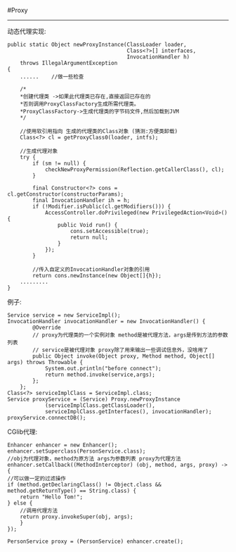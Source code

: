 #Proxy

----------------------------------

动态代理实现:

    public static Object newProxyInstance(ClassLoader loader,
                                          Class<?>[] interfaces,
                                          InvocationHandler h)
        throws IllegalArgumentException
    {
        ......    //做一些检查
        
        /*
        *创建代理类 ->如果此代理类已存在,直接返回已存在的
        *否则调用ProxyClassFactory生成所需代理类。
        *ProxyClassFactory->生成代理类的字节码文件,然后加载到JVM
        */

        //使用软引用指向 生成的代理类的Class对象 (猜测:方便类卸载)
        Class<?> cl = getProxyClass0(loader, intfs);

        //生成代理对象
        try {
            if (sm != null) {
                checkNewProxyPermission(Reflection.getCallerClass(), cl);
            }

            final Constructor<?> cons = cl.getConstructor(constructorParams);
            final InvocationHandler ih = h;
            if (!Modifier.isPublic(cl.getModifiers())) {
                AccessController.doPrivileged(new PrivilegedAction<Void>() {
                    public Void run() {
                        cons.setAccessible(true);
                        return null;
                    }
                });
            }
            
            //传入自定义的InvocationHandler对象的引用
            return cons.newInstance(new Object[]{h});
        .........
    }

例子:

    
    Service service = new ServiceImpl();
    InvocationHandler invocationHandler = new InvocationHandler() {
            @Override
            // proxy为代理类的一个实例对象 method是被代理方法，args是传到方法的参数列表
            // service是被代理对象 proxy除了用来输出一些调试信息外，没啥用了
            public Object invoke(Object proxy, Method method, Object[] args) throws Throwable {
                System.out.println("before connect");
                return method.invoke(service,args);
            };
        };
    Class<?> serviceImplClass = ServiceImpl.class;
    Service proxyService = (Service) Proxy.newProxyInstance
                (serviceImplClass.getClassLoader(),
                serviceImplClass.getInterfaces(), invocationHandler);
    proxyService.connectDB();


CGlib代理:

    Enhancer enhancer = new Enhancer();
    enhancer.setSuperclass(PersonService.class);
    //obj为代理对象，method为原方法 args为参数列表 proxy为代理方法
    enhancer.setCallback((MethodInterceptor) (obj, method, args, proxy) -> {
    //可以做一定的过滤操作
    if (method.getDeclaringClass() != Object.class && method.getReturnType() == String.class) {
        return "Hello Tom!";
    } else {
        //调用代理方法
        return proxy.invokeSuper(obj, args);
        }
    });
    
    PersonService proxy = (PersonService) enhancer.create();


    